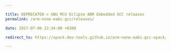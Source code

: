 ```yaml
---

title: DEPRECATED > GNU MCU Eclipse ARM Embedded GCC releases
permalink: /arm-none-eabi-gcc/releases/

date: 2017-07-06 22:34:00 +0300

redirect_to: https://xpack-dev-tools.github.io/arm-none-eabi-gcc-xpack/docs/releases/

---
```

